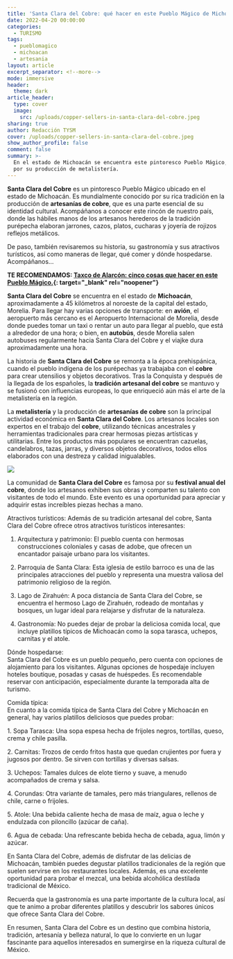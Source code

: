 ```yaml
---
title: 'Santa Clara del Cobre: qué hacer en este Pueblo Mágico de Michoacán'
date: 2022-04-20 00:00:00
categories:
  - TURISMO
tags:
  - pueblomagico
  - michoacan
  - artesania
layout: article
excerpt_separator: <!--more-->
mode: immersive
header:
  theme: dark
article_header:
  type: cover
  image:
    src: /uploads/copper-sellers-in-santa-clara-del-cobre.jpeg
sharing: true
author: Redacción TYSM
cover: /uploads/copper-sellers-in-santa-clara-del-cobre.jpeg
show_author_profile: false
comment: false
summary: >-
  En el estado de Michoacán se encuentra este pintoresco Pueblo Mágico, famoso
  por su producción de metalistería.
---
```

**Santa Clara del Cobre** es un pintoresco Pueblo Mágico ubicado en el estado de Michoacán. Es mundialmente conocido por su rica tradición en la producción de **artesanías de cobre**, que es una parte esencial de su identidad cultural. Acompáñanos a conocer este rincón de nuestro país, donde las hábiles manos de los artesanos herederos de la tradición purépecha elaboran jarrones, cazos, platos, cucharas y joyería de rojizos reflejos metálicos.

De paso, también revisaremos su historia, su gastronomía y sus atractivos turísticos, así como maneras de llegar, qué comer y dónde hospedarse. Acompáñanos…

**TE RECOMENDAMOS: [Taxco de Alarcón: cinco cosas que hacer en este Pueblo Mágico.](https://blog.tonoysumariachi.com/turismo/2022/04/22/taxco-de-alarcon-cinco-cosas-que-hacer.html){: target="_blank" rel="noopener"}**

**Santa Clara del Cobre** se encuentra en el estado de **Michoacán**, aproximadamente a 45 kilómetros al noroeste de la capital del estado, Morelia. Para llegar hay varias opciones de transporte: en **avión**, el aeropuerto más cercano es el Aeropuerto Internacional de Morelia, desde donde puedes tomar un taxi o rentar un auto para llegar al pueblo, que está a alrededor de una hora; o bien, en **autobús**, desde Morelia salen autobuses regularmente hacia Santa Clara del Cobre y el viajke dura aproximadamente una hora.

La historia de **Santa Clara del Cobre** se remonta a la época prehispánica, cuando el pueblo indígena de los purépechas ya trabajaba con el **cobre** para crear utensilios y objetos decorativos. Tras la Conquista y después de la llegada de los españoles, la **tradición artesanal del cobre** se mantuvo y se fusionó con influencias europeas, lo que enriqueció aún más el arte de la metalistería en la región.

La **metalistería** y la producción de **artesanías de cobre** son la principal actividad económica en **Santa Clara del Cobre**. Los artesanos locales son expertos en el trabajo del **cobre**, utilizando técnicas ancestrales y herramientas tradicionales para crear hermosas piezas artísticas y utilitarias. Entre los productos más populares se encuentran cazuelas, candelabros, tazas, jarras, y diversos objetos decorativos, todos ellos elaborados con una destreza y calidad inigualables.

![](https://upload.wikimedia.org/wikipedia/commons/thumb/a/a3/Artesan%C3%ADas_de_cobre_1.jpg/1024px-Artesan%C3%ADas_de_cobre_1.jpg)

La comunidad de **Santa Clara del Cobre** es famosa por su **festival anual del cobre**, donde los artesanos exhiben sus obras y comparten su talento con visitantes de todo el mundo. Este evento es una oportunidad para apreciar y adquirir estas increíbles piezas hechas a mano.

Atractivos turísticos: Además de su tradición artesanal del cobre, Santa Clara del Cobre ofrece otros atractivos turísticos interesantes:

1. Arquitectura y patrimonio: El pueblo cuenta con hermosas construcciones coloniales y casas de adobe, que ofrecen un encantador paisaje urbano para los visitantes.

2. Parroquia de Santa Clara: Esta iglesia de estilo barroco es una de las principales atracciones del pueblo y representa una muestra valiosa del patrimonio religioso de la región.

3. Lago de Zirahuén: A poca distancia de Santa Clara del Cobre, se encuentra el hermoso Lago de Zirahuén, rodeado de montañas y bosques, un lugar ideal para relajarse y disfrutar de la naturaleza.

4. Gastronomía: No puedes dejar de probar la deliciosa comida local, que incluye platillos típicos de Michoacán como la sopa tarasca, uchepos, carnitas y el atole.



Dónde hospedarse:<br>Santa Clara del Cobre es un pueblo pequeño, pero cuenta con opciones de alojamiento para los visitantes. Algunas opciones de hospedaje incluyen hoteles boutique, posadas y casas de huéspedes. Es recomendable reservar con anticipación, especialmente durante la temporada alta de turismo.

Comida típica:<br>En cuanto a la comida típica de Santa Clara del Cobre y Michoacán en general, hay varios platillos deliciosos que puedes probar:

1\. Sopa Tarasca: Una sopa espesa hecha de frijoles negros, tortillas, queso, crema y chile pasilla.

2\. Carnitas: Trozos de cerdo fritos hasta que quedan crujientes por fuera y jugosos por dentro. Se sirven con tortillas y diversas salsas.

3\. Uchepos: Tamales dulces de elote tierno y suave, a menudo acompañados de crema y salsa.

4\. Corundas: Otra variante de tamales, pero más triangulares, rellenos de chile, carne o frijoles.

5\. Atole: Una bebida caliente hecha de masa de maíz, agua o leche y endulzada con piloncillo (azúcar de caña).

6\. Agua de cebada: Una refrescante bebida hecha de cebada, agua, limón y azúcar.

En Santa Clara del Cobre, además de disfrutar de las delicias de Michoacán, también puedes degustar platillos tradicionales de la región que suelen servirse en los restaurantes locales. Además, es una excelente oportunidad para probar el mezcal, una bebida alcohólica destilada tradicional de México.

Recuerda que la gastronomía es una parte importante de la cultura local, así que te animo a probar diferentes platillos y descubrir los sabores únicos que ofrece Santa Clara del Cobre.

En resumen, Santa Clara del Cobre es un destino que combina historia, tradición, artesanía y belleza natural, lo que lo convierte en un lugar fascinante para aquellos interesados en sumergirse en la riqueza cultural de México.